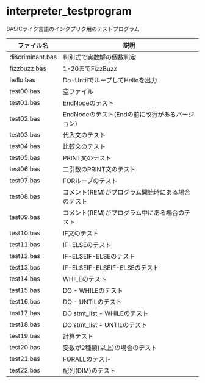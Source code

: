 # interpreter_testprogram
BASICライク言語のインタプリタ用のテストプログラム

|  ファイル名  |  説明   |
| ---- | ---- |
|discriminant.bas | 判別式で実数解の個数判定|
|fizzbuzz.bas | 1-20までFizzBuzz|
|hello.bas | Do-UntilでループしてHelloを出力|
|test00.bas | 空ファイル|
|test01.bas | EndNodeのテスト|
|test02.bas | EndNodeのテスト(Endの前に改行があるバージョン)|
|test03.bas | 代入文のテスト|
|test04.bas | 比較文のテスト|
|test05.bas | PRINT文のテスト|
|test06.bas | 二引数のPRINT文のテスト|
|test07.bas | FORループのテスト|
|test08.bas | コメント(REM)がプログラム開始時にある場合のテスト|
|test09.bas | コメント(REM)がプログラム中にある場合のテスト|
|test10.bas | IF文のテスト|
|test11.bas | IF-ELSEのテスト|
|test12.bas | IF-ELSEIF-ELSEのテスト|
|test13.bas | IF-ELSEIF-ELSEIF-ELSEのテスト|
|test14.bas | WHILEのテスト|
|test15.bas | DO - WHILEのテスト|
|test16.bas | DO - UNTILのテスト|
|test17.bas | DO stmt_list - WHILEのテスト|
|test18.bas | DO stmt_list - UNTILのテスト|
|test19.bas | 計算テスト |
|test20.bas | 変数が2種類(以上)の場合のテスト |
|test21.bas | FORALLのテスト |
|test22.bas | 配列(DIM)のテスト |
